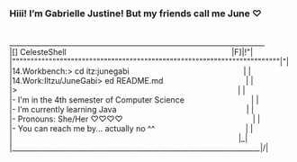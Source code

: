 <h3>Hiii! I’m Gabrielle Justine! But my friends call me June ♡</h3>

<p><br>
 _______________________________________________________________________<br>
|[] CelesteShell                                          |F]|!"|<br>
|"""""""""""""""""""""""""""""""""""""""""""""""""""""""""""""""""""""""""|"|<br>
|14.Workbench:> cd itz:junegabi                             | |<br>
|14.Work:Iltzu/JuneGabi> ed README.md                     | |<br>
|>                                                        | |<br>
|- I'm in the 4th semester of Computer Science                 | |<br>
|- I’m currently learning Java                                 | |<br>
|- Pronouns: She/Her ♡♡♡♡                                 | |<br>
|- You can reach me by... actually no ^^                       | |<br>
|&nbsp;&nbsp;&nbsp;&nbsp;&nbsp;&nbsp;&nbsp;&nbsp;                                                     |_|<br>
|_____________________________________________________________________|/|</p>
